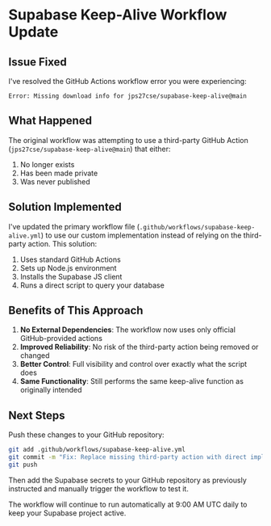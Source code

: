 # Supabase Keep-Alive Workflow Update

## Issue Fixed

I've resolved the GitHub Actions workflow error you were experiencing:

```
Error: Missing download info for jps27cse/supabase-keep-alive@main
```

## What Happened

The original workflow was attempting to use a third-party GitHub Action (`jps27cse/supabase-keep-alive@main`) that either:
1. No longer exists
2. Has been made private
3. Was never published

## Solution Implemented

I've updated the primary workflow file (`.github/workflows/supabase-keep-alive.yml`) to use our custom implementation instead of relying on the third-party action. This solution:

1. Uses standard GitHub Actions
2. Sets up Node.js environment
3. Installs the Supabase JS client
4. Runs a direct script to query your database

## Benefits of This Approach

1. **No External Dependencies**: The workflow now uses only official GitHub-provided actions
2. **Improved Reliability**: No risk of the third-party action being removed or changed
3. **Better Control**: Full visibility and control over exactly what the script does
4. **Same Functionality**: Still performs the same keep-alive function as originally intended

## Next Steps

Push these changes to your GitHub repository:

```bash
git add .github/workflows/supabase-keep-alive.yml
git commit -m "Fix: Replace missing third-party action with direct implementation"
git push
```

Then add the Supabase secrets to your GitHub repository as previously instructed and manually trigger the workflow to test it.

The workflow will continue to run automatically at 9:00 AM UTC daily to keep your Supabase project active.
